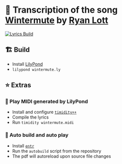 # 🎼 Transcription of the song [Wintermute](https://ryanlott.bandcamp.com/track/wintermute) by [Ryan Lott](https://ryan-lott.com/)


[![Lyrics Build](https://github.com/wint3rmute/Wintermute/workflows/Sheets%20build/badge.svg)](https://github.com/wint3rmute/Wintermute/actions)

## 🏗️ Build

- Install [LilyPond](http://lilypond.org/)
- `lilypond wintermute.ly`

## ⭐ Extras

### 🎵 Play MIDI generated by LilyPond

- Install and configure [`timidity++`](https://wiki.archlinux.org/index.php/Timidity%2B%2B)
- Compile the lyrics
- Run `timidity wintermute.midi`

### 🤖 Auto build and auto play

- Install [`entr`](https://eradman.com/entrproject/)
- Run the `autobuild` script from the repository
- The pdf will autoreload upon source file changes
